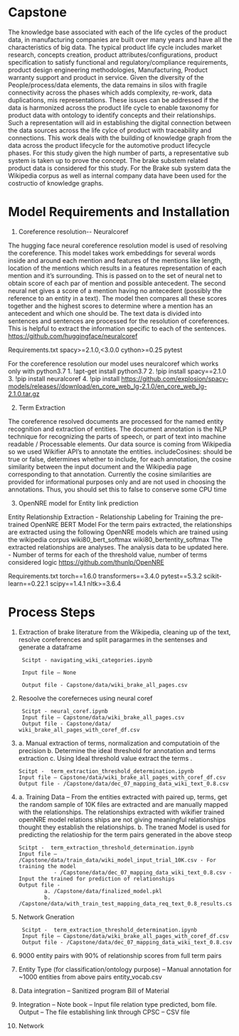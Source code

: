 # Capstone

The knowledge base associated with each of the life cycles of the product data,  in manufacturing companies are built over many years and have all the characteristics of big data. The typical product life cycle includes market research, concepts creation, product attributes/configurations, product specification to satisfy functional and regulatory/compliance requirements, product design engineering methodologies, Manufacturing, Product warranty support and product in service.
Given the diversity of the People/process/data elements, the data remains in silos with fragile connectivity across the phases which adds complexity, re-work, data duplications, mis representations. These issues can be addressed if the data is harmonized across the product life cycle to enable taxonomy for product data with ontology to identify concepts and their relationships.  Such a representation will aid in establishing the digital connection between the data sources across the life cylce of product with traceability and connections. 
This work deals with the building of knowledge graph from the data across the product lifecycle for the automotive product lifecycle phases. For this study given the high number of parts, a representative sub system is taken up to prove the concept.  The brake substem related product data is considered for this study. For the Brake sub system data the  Wikipedia corpus as well as internal company data have  been used for the costructio of knowledge graphs.    



# Model Requirements and Installation

1. Coreference resolution-- Neuralcoref

The hugging face neural coreference resolution model is used of resolving the coreference. This model takes work embeddings for several words inside and around each mention and features of the mentions like length, location of the mentions which results in a features representation of each mention and it’s surrounding.  This is passed on to the set of neural net to obtain score of each par of mention and possible antecedent. The second neural net gives a score of a mention having no antecedent (possibly the reference to an entity in a text). The model then compares all these scores together and the highest scores to determine where a mention has an antecedent and which one should be.
The text data is divided into sentences and sentences are processed for the resolution of coreferences. This is helpful to extract the information specific to each of the sentences. 
https://github.com/huggingface/neuralcoref

Requirements.txt
spacy>=2.1.0,<3.0.0
cython>=0.25
pytest

For the coreference resolution our model uses neuralcoref which works only with python3.7
        1. !apt-get install python3.7
        2. !pip install spacy==2.1.0
        3. !pip install neuralcoref
        4. !pip install https://github.com/explosion/spacy-models/releases//download/en_core_web_lg-2.1.0/en_core_web_lg-2.1.0.tar.gz

2. Term Extraction 

The coreference resolved documents are processed for the named entity recognition and extraction of entities.  The document annotation is the NLP technique for recognizing the parts of speech, or part of text into machine readable / Processable elements.  Our data source is coming from Wikipedia so we used Wikifier API’s to annotate the entities. 
includeCosines: should be true or false, determines whether to include, for each annotation, the cosine similarity between the input document and the Wikipedia page corresponding to that annotation. Currently the cosine similarities are provided for informational purposes only and are not used in choosing the annotations. Thus, you should set this to false to conserve some CPU time

3. OpenNRE model for Entity link prediction

Entity Relationship Extraction - Relationship Labeling for Training the pre-trained OpenNRE BERT Model
For the term pairs extracted, the relationships are extracted using the following OpenNRE models which are trained using the wikipedia corpus
wiki80_bert_softmax
wiki80_bertentity_softmax
The extracted relationships are analyses. The analysis data to be updated here. - Number of terms for each of the threshold value, number of terms considered logic
https://github.com/thunlp/OpenNRE

Requirements.txt
torch==1.6.0
transformers==3.4.0
pytest==5.3.2
scikit-learn==0.22.1
scipy==1.4.1
nltk>=3.6.4


# Process Steps 

1. Extraction of brake literature from the Wikipedia, cleaning up of the text, resolve coreferences and split paragarmes in the sentenses and generate a 
dataframe

        Scitpt - navigating_wiki_categories.ipynb 
        
        Input file – None

        Output file - Capstone/data/wiki_brake_all_pages.csv


2. Resoolve the coreferneces using neural coref 

        Scitpt - neural_coref.ipynb         
        Input file – Capstone/data/wiki_brake_all_pages.csv
        Output file - Capstone/data/ wiki_brake_all_pages_with_coref_df.csv

3.  a.	Manual extraction of terms, normalization and computatioin of the precision
    b.	Determine the ideal threshold for annotation and terms extraction 
    c.	Using Ideal threshold value extract the terms	.	

        Scitpt -  term_extraction_threshold_determination.ipynb          
        Input file – Capstone/data/wiki_brake_all_pages_with_coref_df.csv
        Output file - /Capstone/data/dec_07_mapping_data_wiki_text_0.8.csv

4.  a. Training Data – From the entities extracted with paired up, terms, get the random sample of 10K files are extracted and are manually mapped with the relationships.  The relationships extracted with wikifier trained openNRE model relations ships are not giving meaningful relationships thought they establish the relationships.
    b. The traned Model is used for predicting the relatioship for the term pairs generated in the above steop   	

        Scitpt -  term_extraction_threshold_determination.ipynb          
        Input file – /Capstone/data/train_data/wiki_model_input_trial_10K.csv - For training the model
                   - /Capstone/data/dec_07_mapping_data_wiki_text_0.8.csv - Input the trained for prediction of relationships
        Output file - 
                a. /Capstone/data/finalized_model.pkl
                b. /Capstone/data/with_train_test_mapping_data_req_text_0.8_results.csv

4. Network Gneration

        Scitpt -  term_extraction_threshold_determination.ipynb          
        Input file – Capstone/data/wiki_brake_all_pages_with_coref_df.csv
        Output file - /Capstone/data/dec_07_mapping_data_wiki_text_0.8.csv
        
5. 9000 entity pairs with 90% of relationship scores from full term pairs
6. Entity Type (for classification/ontology purpose) – Manual annotation for ~1000 entities from above pairs entity_vocab.csv
7. Data integration – Sanitized program Bill of Material
8. Integration – Note book – Input file relation type predicted, bom file.   Output – The file establishing link through CPSC – CSV file
9. Network 
